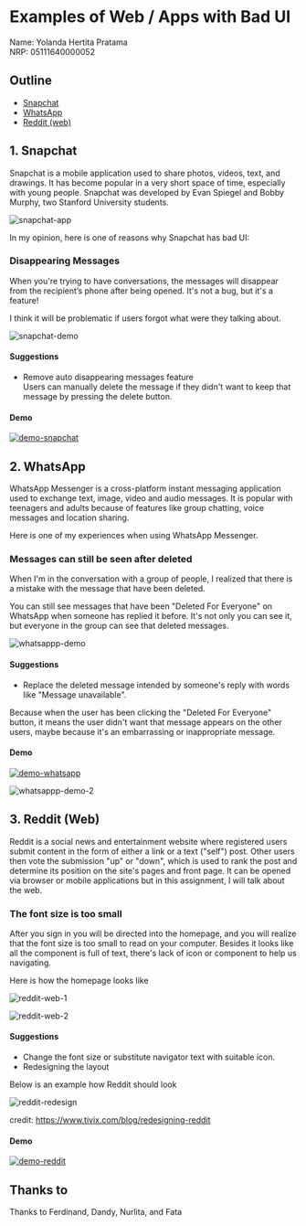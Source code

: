 # Examples of Web / Apps with Bad UI
Name: Yolanda Hertita Pratama<br>
NRP: 05111640000052

## Outline
- [Snapchat](#1-snapchat)
- [WhatsApp](#2-whatsapp)
- [Reddit (web)](#3-reddit-web)

## 1. Snapchat
Snapchat is a mobile application used to share photos, videos, text, and drawings. It has become popular in a very short space of time, especially with young people. Snapchat was developed by Evan Spiegel and Bobby Murphy, two Stanford University students.<br>

![snapchat-app](images/snapchat/snapchat-app-1.jpg)

In my opinion, here is one of reasons why Snapchat has bad UI:

### Disappearing Messages
When you're trying to have conversations, the messages will disappear from the recipient’s phone after being opened. It's not a bug, but it's a feature!<br>

I think it will be problematic if users forgot what were they talking about.

![snapchat-demo](images/snapchat/snapchat-demo.gif)

#### Suggestions
- Remove auto disappearing messages feature<br>
  Users can manually delete the message if they didn't want to keep that message by pressing the delete button.

#### Demo
[![demo-snapchat](http://img.youtube.com/vi/urRjy3Fmgvs/0.jpg)](https://www.youtube.com/watch?v=urRjy3Fmgvs "Snapchat Demonstration")

## 2. WhatsApp
WhatsApp Messenger is a cross-platform instant messaging application used to exchange text, image, video and audio messages. It is popular with teenagers and adults because of features like group chatting, voice messages and location sharing.<br>

Here is one of my experiences when using WhatsApp Messenger.<br>

### Messages can still be seen after deleted
When I'm in the conversation with a group of people, I realized that there is a mistake with the message that have been deleted.

You can still see messages that have been "Deleted For Everyone" on WhatsApp when someone has replied it before. It's not only you can see it, but everyone in the group can see that deleted messages.

![whatsappp-demo](images/whatsapp/whatsapp-demo-1.gif)

#### Suggestions
- Replace the deleted message intended by someone's reply with words like "Message unavailable".

Because when the user has been clicking the "Deleted For Everyone" button, it means the user didn't want that message appears on the other users, maybe because it's an embarrassing or inappropriate message. 

#### Demo
[![demo-whatsapp](http://img.youtube.com/vi/VWIdfIAIF4E/0.jpg)](https://www.youtube.com/watch?v=VWIdfIAIF4E "WhatsApp Demonstration")

![whatsappp-demo-2](images/whatsapp/whatsapp-demo-2.jpg)


## 3. Reddit (Web)
Reddit is a social news and entertainment website where registered users submit content in the form of either a link or a text ("self") post. Other users then vote the submission "up" or "down", which is used to rank the post and determine its position on the site's pages and front page. It can be opened via browser or mobile applications but in this assignment, I will talk about the web.

### The font size is too small
After you sign in you will be directed into the homepage, and you will realize that the font size is too small to read on your computer. Besides it looks like all the component is full of text, there's lack of icon or component to help us navigating.

Here is how the homepage looks like

![reddit-web-1](images/reddit/Reddit-web-1.png)

![reddit-web-2](images/reddit/Reddit-web-2.png)

#### Suggestions
- Change the font size or substitute navigator text with suitable icon.
- Redesigning the layout

Below is an example how Reddit should look

![reddit-redesign](images/reddit/Reddit-redesign.png)

credit: https://www.tivix.com/blog/redesigning-reddit

#### Demo
[![demo-reddit](http://img.youtube.com/vi/V6Z7NrgYFKw/0.jpg)](https://www.youtube.com/watch?v=V6Z7NrgYFKw "Reddit Demonstration")

## Thanks to
Thanks to Ferdinand, Dandy, Nurlita, and Fata
